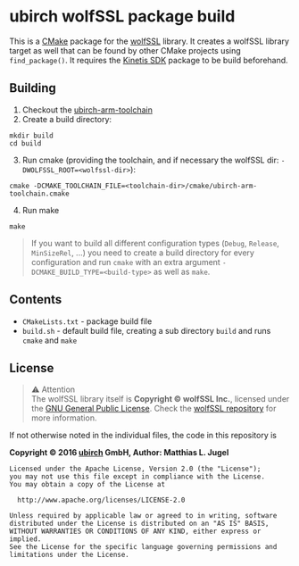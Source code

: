 # ubirch wolfSSL package build

This is a [CMake](https://cmake.org) package for the [wolfSSL](https://www.wolfssl.com/) library. It
creates a wolfSSL library target as well that can be found by other CMake projects using `find_package()`.
It requires the [Kinetis SDK](https://github.com/ubirch/ubirch-kinetis-sdk-package) package to be
build beforehand.

## Building

1. Checkout the [ubirch-arm-toolchain](https://github.com/ubirch/ubirch-arm-toolchain)
2. Create a build directory:
  ```
  mkdir build
  cd build
  ```
3. Run cmake (providing the toolchain, and if necessary the wolfSSL dir: `-DWOLFSSL_ROOT=<wolfssl-dir>`):
  ```
  cmake -DCMAKE_TOOLCHAIN_FILE=<toolchain-dir>/cmake/ubirch-arm-toolchain.cmake
  ```
4. Run make
  ```
  make
  ```

> If you want to build all different configuration types (`Debug`, `Release`, `MinSizeRel`, ...)
> you need to create a build directory for every configuration and run `cmake` with an extra
> argument `-DCMAKE_BUILD_TYPE=<build-type>` as well as `make`.

## Contents

- `CMakeLists.txt` - package build file
- `build.sh` - default build file, creating a sub directory `build` and runs `cmake` and `make`

## License

>  ⚠️ Attention <br/>
> The wolfSSL library itself is __Copyright &copy; wolfSSL Inc.__, licensed under the
> [GNU General Public License](https://en.wikipedia.org/wiki/GNU_General_Public_License).
> Check the [wolfSSL repository](https://github.com/wolfSSL/wolfssl) for more information.

If not otherwise noted in the individual files, the code in this repository is

__Copyright &copy; 2016 [ubirch](http://ubirch.com) GmbH, Author: Matthias L. Jugel__

```
Licensed under the Apache License, Version 2.0 (the "License");
you may not use this file except in compliance with the License.
You may obtain a copy of the License at

  http://www.apache.org/licenses/LICENSE-2.0

Unless required by applicable law or agreed to in writing, software
distributed under the License is distributed on an "AS IS" BASIS,
WITHOUT WARRANTIES OR CONDITIONS OF ANY KIND, either express or implied.
See the License for the specific language governing permissions and
limitations under the License.
```





